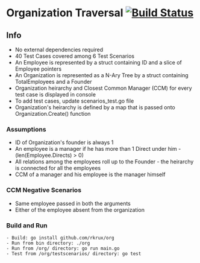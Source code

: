 # Organization Traversal [![Build Status](https://travis-ci.com/rkrux/org.svg?branch=master)](https://travis-ci.com/rkrux/org)

## Info
- No external dependencies required
- 40 Test Cases covered among 6 Test Scenarios
- An Employee is represented by a struct containing ID and a slice of Employee pointers
- An Organization is represented as a N-Ary Tree by a struct containing TotalEmployees and a Founder  
- Organization heirarchy and Closest Common Manager (CCM) for every test case is displayed in console
- To add test cases, update scenarios_test.go file
- Organization's heirarchy is defined by a map that is passed onto Organization.Create() function

### Assumptions
- ID of Organization's founder is always 1
- An employee is a manager if he has more than 1 Direct under him - (len(Employee.Directs) > 0)
- All relations among the employees roll up to the Founder - the heirarchy is connected for all the employees
- CCM of a manager and his employee is the manager himself

### CCM Negative Scenarios
- Same employee passed in both the arguments
- Either of the employee absent from the organization

### Build and Run
~~~~
- Build: go install github.com/rkrux/org
- Run from bin directory: ./org
- Run from /org/ directory: go run main.go
- Test from /org/testscenarios/ directory: go test
 ~~~~
